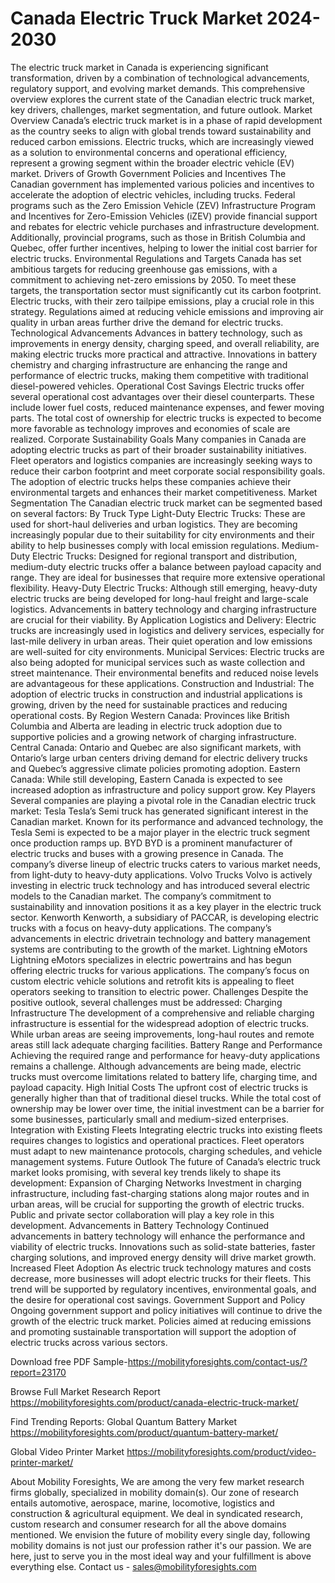 # Canada Electric Truck Market 2024-2030
The electric truck market in Canada is experiencing significant transformation, driven by a combination of technological advancements, regulatory support, and evolving market demands. This comprehensive overview explores the current state of the Canadian electric truck market, key drivers, challenges, market segmentation, and future outlook.
Market Overview
Canada’s electric truck market is in a phase of rapid development as the country seeks to align with global trends toward sustainability and reduced carbon emissions. Electric trucks, which are increasingly viewed as a solution to environmental concerns and operational efficiency, represent a growing segment within the broader electric vehicle (EV) market.
Drivers of Growth
Government Policies and Incentives
The Canadian government has implemented various policies and incentives to accelerate the adoption of electric vehicles, including trucks. Federal programs such as the Zero Emission Vehicle (ZEV) Infrastructure Program and Incentives for Zero-Emission Vehicles (iZEV) provide financial support and rebates for electric vehicle purchases and infrastructure development. Additionally, provincial programs, such as those in British Columbia and Quebec, offer further incentives, helping to lower the initial cost barrier for electric trucks.
Environmental Regulations and Targets
Canada has set ambitious targets for reducing greenhouse gas emissions, with a commitment to achieving net-zero emissions by 2050. To meet these targets, the transportation sector must significantly cut its carbon footprint. Electric trucks, with their zero tailpipe emissions, play a crucial role in this strategy. Regulations aimed at reducing vehicle emissions and improving air quality in urban areas further drive the demand for electric trucks.
Technological Advancements
Advances in battery technology, such as improvements in energy density, charging speed, and overall reliability, are making electric trucks more practical and attractive. Innovations in battery chemistry and charging infrastructure are enhancing the range and performance of electric trucks, making them competitive with traditional diesel-powered vehicles.
Operational Cost Savings
Electric trucks offer several operational cost advantages over their diesel counterparts. These include lower fuel costs, reduced maintenance expenses, and fewer moving parts. The total cost of ownership for electric trucks is expected to become more favorable as technology improves and economies of scale are realized.
Corporate Sustainability Goals
Many companies in Canada are adopting electric trucks as part of their broader sustainability initiatives. Fleet operators and logistics companies are increasingly seeking ways to reduce their carbon footprint and meet corporate social responsibility goals. The adoption of electric trucks helps these companies achieve their environmental targets and enhances their market competitiveness.
Market Segmentation
The Canadian electric truck market can be segmented based on several factors:
By Truck Type
Light-Duty Electric Trucks: These are used for short-haul deliveries and urban logistics. They are becoming increasingly popular due to their suitability for city environments and their ability to help businesses comply with local emission regulations.
Medium-Duty Electric Trucks: Designed for regional transport and distribution, medium-duty electric trucks offer a balance between payload capacity and range. They are ideal for businesses that require more extensive operational flexibility.
Heavy-Duty Electric Trucks: Although still emerging, heavy-duty electric trucks are being developed for long-haul freight and large-scale logistics. Advancements in battery technology and charging infrastructure are crucial for their viability.
By Application
Logistics and Delivery: Electric trucks are increasingly used in logistics and delivery services, especially for last-mile delivery in urban areas. Their quiet operation and low emissions are well-suited for city environments.
Municipal Services: Electric trucks are also being adopted for municipal services such as waste collection and street maintenance. Their environmental benefits and reduced noise levels are advantageous for these applications.
Construction and Industrial: The adoption of electric trucks in construction and industrial applications is growing, driven by the need for sustainable practices and reducing operational costs.
By Region
Western Canada: Provinces like British Columbia and Alberta are leading in electric truck adoption due to supportive policies and a growing network of charging infrastructure.
Central Canada: Ontario and Quebec are also significant markets, with Ontario’s large urban centers driving demand for electric delivery trucks and Quebec’s aggressive climate policies promoting adoption.
Eastern Canada: While still developing, Eastern Canada is expected to see increased adoption as infrastructure and policy support grow.
Key Players
Several companies are playing a pivotal role in the Canadian electric truck market:
Tesla
Tesla’s Semi truck has generated significant interest in the Canadian market. Known for its performance and advanced technology, the Tesla Semi is expected to be a major player in the electric truck segment once production ramps up.
BYD
BYD is a prominent manufacturer of electric trucks and buses with a growing presence in Canada. The company’s diverse lineup of electric trucks caters to various market needs, from light-duty to heavy-duty applications.
Volvo Trucks
Volvo is actively investing in electric truck technology and has introduced several electric models to the Canadian market. The company’s commitment to sustainability and innovation positions it as a key player in the electric truck sector.
Kenworth
Kenworth, a subsidiary of PACCAR, is developing electric trucks with a focus on heavy-duty applications. The company’s advancements in electric drivetrain technology and battery management systems are contributing to the growth of the market.
Lightning eMotors
Lightning eMotors specializes in electric powertrains and has begun offering electric trucks for various applications. The company’s focus on custom electric vehicle solutions and retrofit kits is appealing to fleet operators seeking to transition to electric power.
Challenges
Despite the positive outlook, several challenges must be addressed:
Charging Infrastructure
The development of a comprehensive and reliable charging infrastructure is essential for the widespread adoption of electric trucks. While urban areas are seeing improvements, long-haul routes and remote areas still lack adequate charging facilities.
Battery Range and Performance
Achieving the required range and performance for heavy-duty applications remains a challenge. Although advancements are being made, electric trucks must overcome limitations related to battery life, charging time, and payload capacity.
High Initial Costs
The upfront cost of electric trucks is generally higher than that of traditional diesel trucks. While the total cost of ownership may be lower over time, the initial investment can be a barrier for some businesses, particularly small and medium-sized enterprises.
Integration with Existing Fleets
Integrating electric trucks into existing fleets requires changes to logistics and operational practices. Fleet operators must adapt to new maintenance protocols, charging schedules, and vehicle management systems.
Future Outlook
The future of Canada’s electric truck market looks promising, with several key trends likely to shape its development:
Expansion of Charging Networks
Investment in charging infrastructure, including fast-charging stations along major routes and in urban areas, will be crucial for supporting the growth of electric trucks. Public and private sector collaboration will play a key role in this development.
Advancements in Battery Technology
Continued advancements in battery technology will enhance the performance and viability of electric trucks. Innovations such as solid-state batteries, faster charging solutions, and improved energy density will drive market growth.
Increased Fleet Adoption
As electric truck technology matures and costs decrease, more businesses will adopt electric trucks for their fleets. This trend will be supported by regulatory incentives, environmental goals, and the desire for operational cost savings.
Government Support and Policy
Ongoing government support and policy initiatives will continue to drive the growth of the electric truck market. Policies aimed at reducing emissions and promoting sustainable transportation will support the adoption of electric trucks across various sectors.



Download free PDF Sample-https://mobilityforesights.com/contact-us/?report=23170


Browse Full Market Research Report 
https://mobilityforesights.com/product/canada-electric-truck-market/


Find Trending Reports:
Global Quantum Battery Market
https://mobilityforesights.com/product/quantum-battery-market/

Global Video Printer Market
https://mobilityforesights.com/product/video-printer-market/



About Mobility Foresights,
We are among the very few market research firms globally, specialized in mobility domain(s). Our zone of research entails automotive, aerospace, marine, locomotive, logistics and construction & agricultural equipment. We deal in syndicated research, custom research and consumer research for all the above domains mentioned.
We envision the future of mobility every single day, following mobility domains is not just our profession rather it's our passion. We are here, just to serve you in the most ideal way and your fulfillment is above everything else. Contact us -  sales@mobilityforesights.com 
